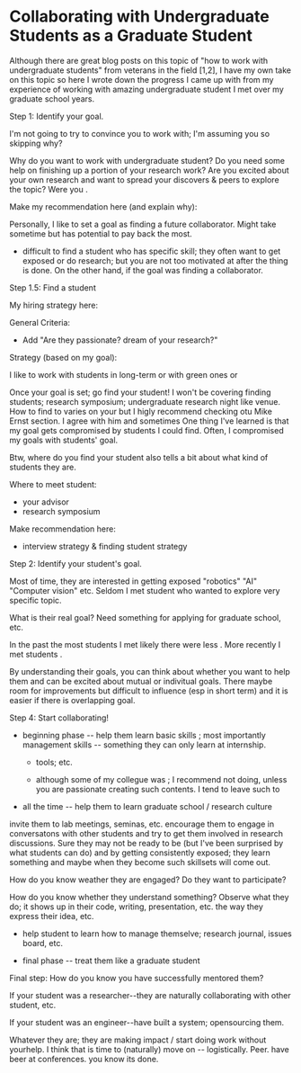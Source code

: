 # Collaborating with Undergraduate Students as a Graduate Student

<!--
Idea for an interesting pictureS? hmmm money?
 -->

<!-- Over the graduate school years, I was fortunate to meet and collaborate with amazing undergraduate students in University of Washington Computer Science & Engineering department. -->

Although there are great blog posts on this topic of "how to work with undergraduate students" from veterans in the field [1,2], I have my own take on this topic so here I wrote down the progress I came up with from my experience of working with amazing undergraduate student I met over my graduate school years.

Step 1: Identify your goal.

I'm not going to try to convince you to work with; I'm assuming you so skipping why? <!-- Maybe put this in footer -->

Why do you want to work with undergraduate student? Do you need some help on finishing up a portion of your research work? Are you excited about your own research and want to spread your discovers & peers to explore the topic? Were you .

<!-- What ever your goal is, it is helpful to be clear about it so you can set your own expectations and come up with interview and collaboration strategies before start working with a student. stragies can be updated, but I felt both a graduate student and a graduaate seems happier when we start with a plan (even if its a bad one). -->

Make my recommendation here (and explain why):

Personally, I like to set a goal as finding a future collaborator.
Might take sometime but has potential to pay back the most.

<!-- I've had worked with student with a different goal because I need to get something done and it wasn't as fun and didn't feel like made a big impact in long term. -->

- difficult to find a student who has specific skill; they often want to get exposed or do research; but you are not too motivated at after the thing is done. On the other hand, if the goal was finding a collaborator.

Step 1.5: Find a student

My hiring strategy here:

General Criteria:

- Add "Are they passionate? dream of your research?"

Strategy (based on my goal):

I like to work with students in long-term or with green ones or

Once your goal is set; go find your student! I won't be covering finding students; research symposium; undergraduate research night like venue. How to find to varies on your but I higly recommend checking otu Mike Ernst section. I agree with him and sometimes One thing I've learned is that my goal gets compromised by students I could find. Often, I compromised my goals with students' goal.

Btw, where do you find your student also tells a bit about what kind of students they are.

Where to meet student:

- your advisor
- research symposium

Make recommendation here:

- interview strategy & finding student strategy

Step 2: Identify your student's goal.

Most of time, they are interested in getting exposed "robotics" "AI" "Computer vision" etc. Seldom I met student who wanted to explore very specific topic.

What is their real goal? Need something for applying for graduate school, etc.

In the past the most students I met likely there were less . More recently I met students .

<!-- By thinking about such, makes the collaboration much easier and happy with each other, hence long-term relationship & collaboration. -->
<!-- More recently I met students with and students who wants to expand skillsets for industry. -->

By understanding their goals, you can think about whether you want to help them and can be excited about mutual or indivitual goals. There maybe room for improvements but difficult to influence (esp in short term) and it is easier if there is overlapping goal.

<!-- Step 3: Prepare to work with a

- research credit; fund, etc. for

Most of times, students are have not done independent work; no work experience.

Prepare

Common things to consider are

research journal; issues board;
timeline

Logistics: Could be used for motivating students -->

Step 4: Start collaborating!

- beginning phase -- help them learn basic skills ; most importantly management skills -- something they can only learn at internship.

  - tools; etc.

  - although some of my collegue was ; I recommend not doing, unless you are passionate creating such contents. I tend to leave such to

* all the time -- help them to learn graduate school / research culture

invite them to lab meetings, seminas, etc.
encourage them to engage in conversatons with other students and try to get them involved in research discussions.
Sure they may not be ready to be (but I've been surprised by what students can do) and by getting consistently exposed; they learn something and maybe when they become such skillsets will come out.

How do you know weather they are engaged? Do they want to participate?

How do you know whether they understand something? Observe what they do; it shows up in their code, writing, presentation, etc. the way they express their idea, etc.

- help student to learn how to manage themselve; research journal, issues board, etc.

* final phase -- treat them like a graduate student

<!-- Why collaborate?

Maybe you initially collaborate, etc. -->

Final step: How do you know you have successfully mentored them?

If your student was a researcher--they are naturally collaborating with other student, etc.

If your student was an engineer--have built a system; opensourcing them.

Whatever they are; they are making impact / start doing work without yourhelp. I think that is time to (naturally) move on -- logistically. Peer. have beer at conferences. you know its done.

<!-- Step 5: Push them away from your nest -->

<!-- A human side of me sometimes get jealous of their amazing success, esp., when it seems like they don't seem to acknoledge your help. However,  -->

<!-- While there are great blog posts from

to meet and collaborate with amazing undergraduates.

While there are blog posts from veterans, I have more opinionated suggestions for working with ugrad as grad.

Step 1: Identify your goal.

Why do you want to work with ugrad?

Do you need

Do you want to get more done

Maybe you were an undergrad and want to spread the gospel.

Step 2: Identify their goal.

When you are interviewing ugrad you met at ugrad research symposium, email, your advisor brought, etc.

I like to use following

1. can express themselve?
   Can you communicate with the student?
   If you cannot communicate, you cannot work with them.

2. is he/she intelligent?

3. do they have skillsets you need?

Sometimes it is not possible to select then

Step 3. Preparing for the student,

Set your expectation.
I like to plan for over year. First year is get to know. most of them disappears. Summer time you can really work together.

Scope the project.

Working with student

Logistics

Focus on getting exposed to world of research
 -->
